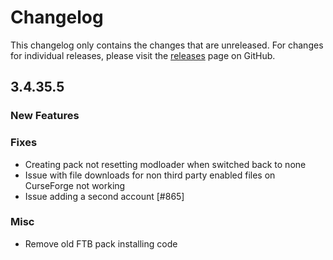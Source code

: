 # Changelog

This changelog only contains the changes that are unreleased. For changes for individual releases, please visit the
[releases](https://github.com/ATLauncher/ATLauncher/releases) page on GitHub.

## 3.4.35.5

### New Features

### Fixes
- Creating pack not resetting modloader when switched back to none
- Issue with file downloads for non third party enabled files on CurseForge not working
- Issue adding a second account [#865]

### Misc
- Remove old FTB pack installing code
